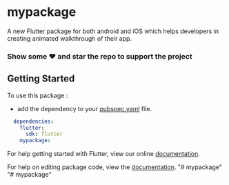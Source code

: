 # mypackage
A new Flutter package for both android and iOS which helps developers in creating animated walkthrough of their app.

### Show some :heart: and star the repo to support the project
## Getting Started

To use this package :

* add the dependency to your [pubspec.yaml](https://github.com/mahmoudalaa97/mypackage/blob/master/pubspec.yaml) file.

```yaml
  dependencies:
    flutter:
      sdk: flutter
    mypackage:
```
For help getting started with Flutter, view our online [documentation](https://flutter.io/).

For help on editing package code, view the [documentation](https://flutter.io/developing-packages/).
"# mypackage" 
"# mypackage" 
